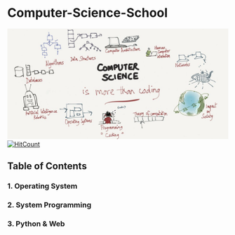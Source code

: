 # Computer-Science-School

![intoroduction](./img/cs_3.jpg)
[![HitCount](http://hits.dwyl.io/boys-be-ambitious//Computer-science-school.svg)](http://hits.dwyl.io/boys-be-ambitious//Computer-science-school)

## Table of Contents
### 1. Operating System
### 2. System Programming
### 3. Python & Web
